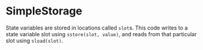 # SimpleStorage

State variables are stored in locations called `slot`s. This code writes to a state variable slot using `sstore(slot, value)`, and reads from that particular slot using `sload(slot)`.